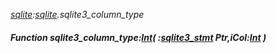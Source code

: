 _[sqlite](../../modules/sqlite/sqlite-module.md):[sqlite](../../modules/sqlite/sqlite-module.md).sqlite3\_column\_type_
##### Function sqlite3\_column\_type:[Int](../../modules/wonkey/wonkey-types-int.md)( :[sqlite3_stmt](../../modules/sqlite/sqlite-sqlite3_stmt.md) Ptr,iCol:[Int](../../modules/wonkey/wonkey-types-int.md) )
